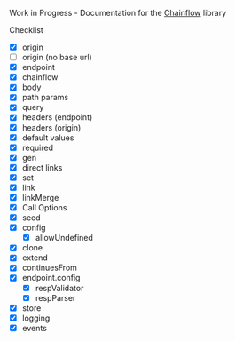 Work in Progress - Documentation for the [Chainflow](https://github.com/edwinlzs/chainflow) library

Checklist
- [x] origin
- [ ] origin (no base url)
- [x] endpoint
- [x] chainflow
- [x] body
- [x] path params
- [x] query
- [x] headers (endpoint)
- [x] headers (origin)
- [x] default values
- [x] required
- [x] gen
- [x] direct links
- [x] set
- [x] link
- [x] linkMerge
- [x] Call Options
- [x] seed
- [x] config
  - [x] allowUndefined
- [x] clone
- [x] extend
- [x] continuesFrom
- [x] endpoint.config
  - [x] respValidator
  - [x] respParser
- [x] store
- [x] logging
- [x] events
